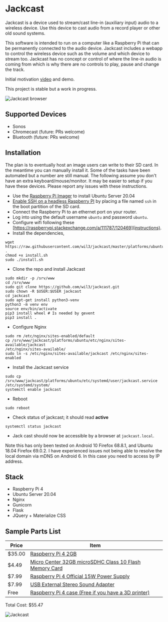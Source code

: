 # Jackcast
Jackcast is a device used to stream/cast line-in (auxiliary input) audio to a
wireless device. Use this device to cast audio from a record player or other
old sound systems. 

This software is intended to run on a computer like a Raspberry Pi that can be
permanently connected to the audio device. Jackcast includes a webapp to control the
wireless device such as the volume and which device to stream too. Jackcast has
no concept or control of where the line-in audio is coming from which is why
there are no controls to play, pause and change the track.

Initial motivation [video](https://youtu.be/4KiZJvDQa0I) and demo.

This project is stable but a work in progress.

![Jackcast browser](https://github.com/wil3/jackcast/blob/master/.github/images/app-desktop.png)

## Supported Devices
* Sonos
* Chromecast (future: PRs welcome)
* Bluetooth (future: PRs welcome)

## Installation
The plan is to eventually host an image users can write to their SD card. In
the meantime you can manually install it. Some of the tasks have been automated
but a number are still manual. The following assume you don't have
an extra keyboard/mouse/monitor. It may be easier to setup if you have these
devices. Please report any issues with these instructions.

* Use the [Raspberry Pi
  Imager](https://www.raspberrypi.org/documentation/installation/installing-images/)
to install Ubuntu Server 20.04
* [Enable SSH on a headless Raspberry PI](https://www.raspberrypi.org/documentation/remote-access/ssh/)
 by placing a file named `ssh` in the boot partition of the SD card.
* Connect the Raspberry Pi to an ethernet port on your router.
* Log into using the default username `ubuntu` and password `ubuntu`.
* Configure wifi following these
  [https://raspberrypi.stackexchange.com/a/111787/120469](instructions).
* Install the dependencies,
```
wget https://raw.githubusercontent.com/wil3/jackcast/master/platforms/ubuntu/install.sh .
chmod +x install.sh
sudo ./install.sh
```
* Clone the repo and install Jackcast
```
sudo mkdir -p /srv/www
cd /srv/www
sudo git clone https://github.com/wil3/jackcast.git
sudo chown -R $USER:$USER jackcast
cd jackcast
sudo apt-get install python3-venv
python3 -m venv env
source env/bin/activate
pip3 install wheel # Is needed by gevent
pip3 install .
```
* Configure Nginx
```
sudo rm /etc/nginx/sites-enabled/default
cp /srv/www/jackcast/platforms/ubuntu/etc/nginx/sites-available/jackcast
/etc/nginx/sites-available/
sudo ln -s /etc/nginx/sites-available/jackcast /etc/nginx/sites-enabled
```
* Install the Jackcast service 
```
sudo cp /srv/www/jackcast/platforms/ubuntu/etc/systemd/user/jackcast.service
/etc/systemd/system/
systemctl enable jackcast
```
* Reboot
```
sudo reboot
```

* Check status of jackcast; it should read <b>active</b>
```
systemctl status jackcast
```

* Jack cast should now be accessible by a browser at `jackcast.local`. 

Note this has only been tested on Android 10 Firefox 68.8.1, and Ubuntu 18.04
Firefox 69.0.2. I have experienced issues not being able to resolve the local
domain via mDNS on Android 6. In this case you need to access by IP address.

## Stack
* Raspberry Pi 4
* Ubuntu Server 20.04
* Nginx
* Gunicorn
* Flask
* JQuery + Materialize CSS

## Sample Parts List 

| Price | Item |
| ------| -----|
| $35.00 | [Raspberry Pi 4 2GB](https://www.microcenter.com/product/621439/raspberry-pi-4-model-b---2gb-ddr4)|
| $4.49  | [Micro Center 32GB microSDHC Class 10 Flash Memory Card](https://www.microcenter.com/product/485584/micro-center-32gb-microsdhc-class-10-flash-memory-card) | 
| $7.99  | [Raspberry Pi 4 Official 15W Power Supply](https://www.microcenter.com/product/608170/raspberry-pi-4-official-15w-power-supply-us---black) | 
| $7.99  | [USB External Stereo Sound Adapter](https://www.amazon.com/gp/product/B00OJ5AV8I/ref=ppx_yo_dt_b_asin_title_o08_s00?ie=UTF8&psc=1) | 
| Free   | [Raspberry Pi 4 case (Free if you have a 3D printer)](https://www.thingiverse.com/thing:3723561) |

Total Cost: $55.47

![Jackcast](https://github.com/wil3/jackcast/blob/master/.github/images/pi-jackcast.jpg)
